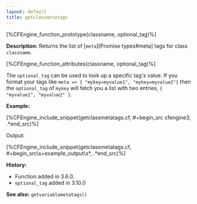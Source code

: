 ```yaml
---
layout: default
title: getclassmetatags
---
```


[%CFEngine_function_prototype(classname, optional_tag)%]

**Description:** Returns the list of [`meta`][Promise types#meta] tags for class `classname`.

[%CFEngine_function_attributes(classname, optional_tag)%]

The `optional_tag` can be used to look up a specific tag's value. If you format
your tags like `meta => { "mykey=myvalue1", "mykey=myvalue2"}` then the
`optional_tag` of `mykey` will fetch you a list with two entries, `{ "myvalue1",
"myvalue2" }`.

**Example:**

[%CFEngine_include_snippet(getclassmetatags.cf, #\+begin_src cfengine3, .*end_src)%]

Output:

[%CFEngine_include_snippet(getclassmetatags.cf, #\+begin_src\s+example_output\s*, .*end_src)%]

**History:**

* Function added in 3.6.0.
* `optional_tag` added in 3.10.0

**See also:** `getvariablemetatags()`
